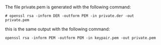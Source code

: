 The file private.pem is generated with the following command:

```
# openssl rsa -inform DER -outform PEM -in private.der -out private.pem
```

this is the same output with the following command:

```
openssl rsa -inform PEM -outform PEM -in keypair.pem -out private.pem
```
